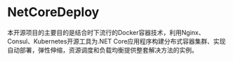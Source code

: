 # NetCoreDeploy
本开源项目的主要目的是结合时下流行的Docker容器技术，利用Nginx、Consul、Kubernetes开源工具为.NET Core应用程序构建分布式容器集群、实现自动部署，弹性伸缩，资源调度和负载均衡提供整套解决方法的实例。
